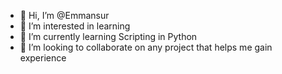 - 👋 Hi, I’m @Emmansur
- 👀 I’m interested in learning 
- 🌱 I’m currently learning Scripting in Python 
- 💞️ I’m looking to collaborate on any project that helps me gain experience
